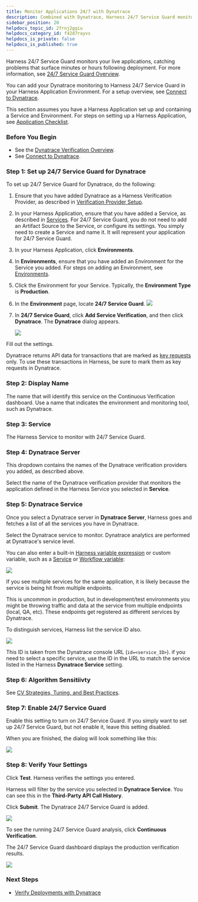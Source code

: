```yaml
---
title: Monitor Applications 24/7 with Dynatrace
description: Combined with Dynatrace, Harness 24/7 Service Guard monitors your live applications, catching problems that surface minutes or hours following deployment.
sidebar_position: 20
helpdocs_topic_id: 2frnj2gqiu
helpdocs_category_id: f42d7rayvs
helpdocs_is_private: false
helpdocs_is_published: true
---
```


Harness 24/7 Service Guard monitors your live applications, catching problems that surface minutes or hours following deployment. For more information, see [24/7 Service Guard Overview](../continuous-verification-overview/concepts-cv/24-7-service-guard-overview.md).

You can add your Dynatrace monitoring to Harness 24/7 Service Guard in your Harness Application Environment. For a setup overview, see [Connect to Dynatrace](1-dynatrace-connection-setup.md).

This section assumes you have a Harness Application set up and containing a Service and Environment. For steps on setting up a Harness Application, see [Application Checklist](../../model-cd-pipeline/applications/application-configuration.md).


### Before You Begin

* See the [Dynatrace Verification Overview](../continuous-verification-overview/concepts-cv/dynatrace-verification-overview.md).
* See [Connect to Dynatrace](1-dynatrace-connection-setup.md).

### Step 1: Set up 24/7 Service Guard for Dynatrace

To set up 24/7 Service Guard for Dynatrace, do the following:

1. Ensure that you have added Dynatrace as a Harness Verification Provider, as described in [Verification Provider Setup](1-dynatrace-connection-setup.md#dynatrace-verification-provider-setup).
2. In your Harness Application, ensure that you have added a Service, as described in [Services](../../model-cd-pipeline/setup-services/service-configuration.md). For 24/7 Service Guard, you do not need to add an Artifact Source to the Service, or configure its settings. You simply need to create a Service and name it. It will represent your application for 24/7 Service Guard.
3. In your Harness Application, click **Environments**.
4. In **Environments**, ensure that you have added an Environment for the Service you added. For steps on adding an Environment, see [Environments](../../model-cd-pipeline/environments/environment-configuration.md).
5. Click the Environment for your Service. Typically, the **Environment Type** is **Production**.
6. In the **Environment** page, locate **24/7 Service Guard**.
   ![](./static/2-24-7-service-guard-for-dynatrace-17.png)
7. In **24/7 Service Guard**, click **Add Service Verification**, and then click **Dynatrace**. The **Dynatrace** dialog appears.

   ![](./static/2-24-7-service-guard-for-dynatrace-18.png)

Fill out the settings.

Dynatrace returns API data for transactions that are marked as [key requests](https://www.dynatrace.com/support/help/how-to-use-dynatrace/transactions-and-services/monitoring/monitor-key-requests/) only. To use these transactions in Harness, be sure to mark them as key requests in Dynatrace.

### Step 2: Display Name

The name that will identify this service on the Continuous Verification dashboard. Use a name that indicates the environment and monitoring tool, such as Dynatrace.

### Step 3: Service

The Harness Service to monitor with 24/7 Service Guard.

### Step 4: Dynatrace Server

This dropdown contains the names of the Dynatrace verification providers you added, as described above.

Select the name of the Dynatrace verification provider that monitors the application defined in the Harness Service you selected in **Service**.

### Step 5: Dynatrace Service

Once you select a Dynatrace server in **Dynatrace Server**, Harness goes and fetches a list of all the services you have in Dynatrace.

Select the Dynatrace service to monitor. Dynatrace analytics are performed at Dynatrace's service level.

You can also enter a built-in [Harness variable expression](../../../firstgen-platform/techref-category/variables/variables.md) or custom variable, such as a [Service](../../model-cd-pipeline/setup-services/service-configuration.md) or [Workflow variable](../../model-cd-pipeline/workflows/add-workflow-variables-new-template.md):

[![](./static/2-24-7-service-guard-for-dynatrace-19.png)](./static/2-24-7-service-guard-for-dynatrace-19.png)

If you see multiple services for the same application, it is likely because the service is being hit from multiple endpoints.

This is uncommon in production, but in development/test environments you might be throwing traffic and data at the service from multiple endpoints (local, QA, etc). These endpoints get registered as different services by Dynatrace.

To distinguish services, Harness list the service ID also.

[![](./static/2-24-7-service-guard-for-dynatrace-21.png)](./static/2-24-7-service-guard-for-dynatrace-21.png)

This ID is taken from the Dynatrace console URL (`id=<service_ID>`). if you need to select a specific service, use the ID in the URL to match the service listed in the Harness **Dynatrace Service** setting.

### Step 6: Algorithm Sensitiivty

See [CV Strategies, Tuning, and Best Practices](../continuous-verification-overview/concepts-cv/cv-strategies-and-best-practices.md#algorithm-sensitivity-and-failure-criteria).

### Step 7: Enable 24/7 Service Guard

Enable this setting to turn on 24/7 Service Guard. If you simply want to set up 24/7 Service Guard, but not enable it, leave this setting disabled.

When you are finished, the dialog will look something like this:

![](./static/2-24-7-service-guard-for-dynatrace-23.png)

### Step 8: Verify Your Settings

Click **Test**. Harness verifies the settings you entered.

Harness will filter by the service you selected in **Dynatrace Service**. You can see this in the **Third-Party API Call History**.

Click **Submit**. The Dynatrace 24/7 Service Guard is added.

![](./static/2-24-7-service-guard-for-dynatrace-24.png)

To see the running 24/7 Service Guard analysis, click **Continuous Verification**.

The 24/7 Service Guard dashboard displays the production verification results.

![](./static/2-24-7-service-guard-for-dynatrace-25.png)

### Next Steps

* [Verify Deployments with Dynatrace](3-verify-deployments-with-dynatrace.md)

